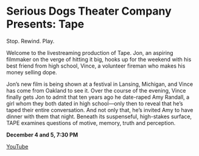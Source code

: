 # Serious Dogs Theater Company Presents: Tape

Stop. Rewind. Play. 

Welcome to the livestreaming production of Tape. Jon, an aspiring filmmaker on the verge of hitting it big, hooks up for the weekend with his best friend from high school, Vince, a volunteer fireman who makes his money selling dope. 

Jon’s new film is being shown at a festival in Lansing, Michigan, and Vince has come from Oakland to see it. Over the course of the evening, Vince finally gets Jon to admit that ten years ago he date-raped Amy Randall, a girl whom they both dated in high school—only then to reveal that he’s taped their entire conversation. And not only that, he’s invited Amy to have dinner with them that night. Beneath its suspenseful, high-stakes surface, TAPE examines questions of motive, memory, truth and perception.

__December 4 and 5, 7:30 PM__

[YouTube](https://www.youtube.com/channel/UCSD-pYJonjaJvLNXUnbEe8Q/about)